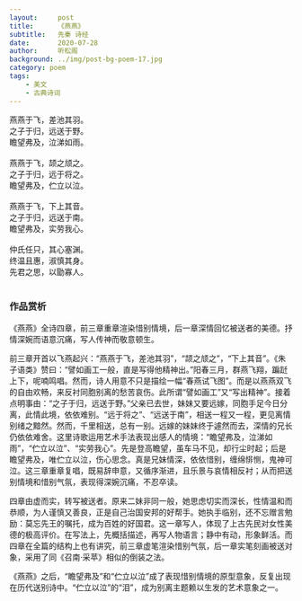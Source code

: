 ```yaml
---
layout:     post
title:      《燕燕》
subtitle:   先秦 诗经
date:       2020-07-28
author:     听松阁
background: ../img/post-bg-poem-17.jpg
category: poem
tags:
    - 美文
    - 古典诗词
---
```


燕燕于飞，差池其羽。<br>
之子于归，远送于野。<br>
瞻望弗及，泣涕如雨。<br>
<br>
燕燕于飞，颉之颃之。<br>
之子于归，远于将之。<br>
瞻望弗及，伫立以泣。<br>
<br>
燕燕于飞，下上其音。<br>
之子于归，远送于南。<br>
瞻望弗及，实劳我心。<br>
<br>
仲氏任只，其心塞渊。<br>
终温且惠，淑慎其身。<br>
先君之思，以勖寡人。<br>
<br>

### 作品赏析
《燕燕》全诗四章，前三章重章渲染惜别情境，后一章深情回忆被送者的美德。抒情深婉而语意沉痛，写人传神而敬意顿生。

前三章开首以飞燕起兴：“燕燕于飞，差池其羽”，“颉之颃之”，“下上其音”。《朱子语类》赞曰：“譬如画工一般，直是写得他精神出。”阳春三月，群燕飞翔，蹁跹上下，呢喃鸣唱。然而，诗人用意不只是描绘一幅“春燕试飞图”。而是以燕燕双飞的自由欢畅，来反衬同胞别离的愁苦哀伤。此所谓“譬如画工”又“写出精神”。接着点明事由：“之子于归，远送于野。”父亲已去世，妹妹又要远嫁，同胞手足今日分离，此情此境，依依难别。“远于将之”、“远送于南”，相送一程又一程，更见离情别绪之黯然。然而，千里相送，总有一别。远嫁的妹妹终于遽然而去，深情的兄长仍依依难舍。这里诗歌运用艺术手法表现出感人的情境：“瞻望弗及，泣涕如雨”，“伫立以泣”、“实劳我心”。先是登高瞻望，虽车马不见，却行尘时起；后是瞻望弗及，唯伫立以泣，伤心思念。真是兄妹情深，依依惜别，缠绵悱恻，鬼神可泣。这三章重章复唱，既易辞申意，又循序渐进，且乐景与哀情相反衬；从而把送别情境和惜别气氛，表现得深婉沉痛，不忍卒读。

四章由虚而实，转写被送者。原来二妹非同一般，她思虑切实而深长，性情温和而恭顺，为人谨慎又善良，正是自己治国安邦的好帮手。她执手临别，还不忘赠言勉励：莫忘先王的嘱托，成为百姓的好国君。这一章写人，体现了上古先民对女性美德的极高评价。在写法上，先概括描述，再写人物语言；静中有动，形象鲜活。而四章在全篇的结构上也有讲究，前三章虚笔渲染惜别气氛，后一章实笔刻画被送对象，采用了同《召南·采苹》相似的倒装之法。

《燕燕》之后，“瞻望弗及”和“伫立以泣”成了表现惜别情境的原型意象，反复出现在历代送别诗中。“伫立以泣”的“泪”，成为别离主题赖以生发的艺术意象之一。
